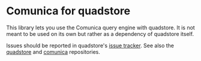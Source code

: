 
# Comunica for quadstore

This library lets you use the Comunica query engine with quadstore.
It is not meant to be used on its own but rather as a dependency of
quadstore itself.

Issues should be reported in quadstore's [issue tracker][2].
See also the [quadstore][0] and [comunica][1] repositories.

[0]: https://github.com/beautifulinteractions/node-quadstore
[1]: https://github.com/comunica/comunica
[2]: https://github.com/beautifulinteractions/node-quadstore/issues
